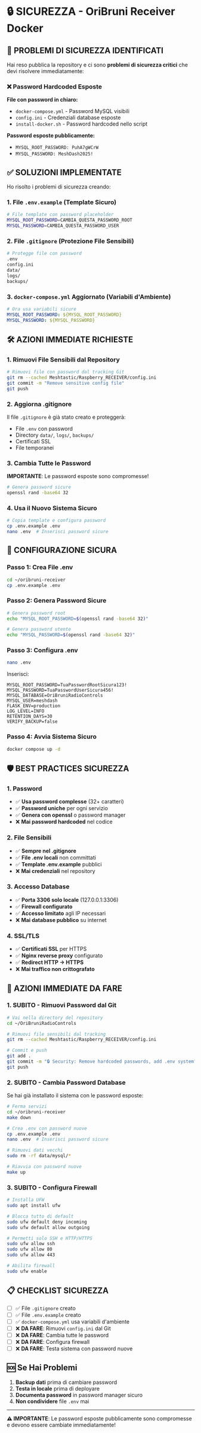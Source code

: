 # 🔒 SICUREZZA - OriBruni Receiver Docker

## 🚨 PROBLEMI DI SICUREZZA IDENTIFICATI

Hai reso pubblica la repository e ci sono **problemi di sicurezza critici** che devi risolvere immediatamente:

### ❌ Password Hardcoded Esposte

**File con password in chiaro:**
- `docker-compose.yml` - Password MySQL visibili
- `config.ini` - Credenziali database esposte
- `install-docker.sh` - Password hardcoded nello script

**Password esposte pubblicamente:**
- `MYSQL_ROOT_PASSWORD: PuhA7gWCrW`
- `MYSQL_PASSWORD: MeshDash2025!`

## ✅ SOLUZIONI IMPLEMENTATE

Ho risolto i problemi di sicurezza creando:

### 1. File `.env.example` (Template Sicuro)
```bash
# File template con password placeholder
MYSQL_ROOT_PASSWORD=CAMBIA_QUESTA_PASSWORD_ROOT
MYSQL_PASSWORD=CAMBIA_QUESTA_PASSWORD_USER
```

### 2. File `.gitignore` (Protezione File Sensibili)
```bash
# Protegge file con password
.env
config.ini
data/
logs/
backups/
```

### 3. `docker-compose.yml` Aggiornato (Variabili d'Ambiente)
```yaml
# Ora usa variabili sicure
MYSQL_ROOT_PASSWORD: ${MYSQL_ROOT_PASSWORD}
MYSQL_PASSWORD: ${MYSQL_PASSWORD}
```

## 🛠️ AZIONI IMMEDIATE RICHIESTE

### 1. Rimuovi File Sensibili dal Repository
```bash
# Rimuovi file con password dal tracking Git
git rm --cached Meshtastic/Raspberry_RECEIVER/config.ini
git commit -m "Remove sensitive config file"
git push
```

### 2. Aggiorna .gitignore
Il file `.gitignore` è già stato creato e proteggerà:
- File `.env` con password
- Directory `data/`, `logs/`, `backups/`
- Certificati SSL
- File temporanei

### 3. Cambia Tutte le Password
**IMPORTANTE**: Le password esposte sono compromesse!

```bash
# Genera password sicure
openssl rand -base64 32
```

### 4. Usa il Nuovo Sistema Sicuro
```bash
# Copia template e configura password
cp .env.example .env
nano .env  # Inserisci password sicure
```

## 🔐 CONFIGURAZIONE SICURA

### Passo 1: Crea File .env
```bash
cd ~/oribruni-receiver
cp .env.example .env
```

### Passo 2: Genera Password Sicure
```bash
# Genera password root
echo "MYSQL_ROOT_PASSWORD=$(openssl rand -base64 32)"

# Genera password utente
echo "MYSQL_PASSWORD=$(openssl rand -base64 32)"
```

### Passo 3: Configura .env
```bash
nano .env
```

Inserisci:
```env
MYSQL_ROOT_PASSWORD=TuaPasswordRootSicura123!
MYSQL_PASSWORD=TuaPasswordUserSicura456!
MYSQL_DATABASE=OriBruniRadioControls
MYSQL_USER=meshdash
FLASK_ENV=production
LOG_LEVEL=INFO
RETENTION_DAYS=30
VERIFY_BACKUP=false
```

### Passo 4: Avvia Sistema Sicuro
```bash
docker compose up -d
```

## 🛡️ BEST PRACTICES SICUREZZA

### 1. Password
- ✅ **Usa password complesse** (32+ caratteri)
- ✅ **Password uniche** per ogni servizio
- ✅ **Genera con openssl** o password manager
- ❌ **Mai password hardcoded** nel codice

### 2. File Sensibili
- ✅ **Sempre nel .gitignore**
- ✅ **File .env locali** non committati
- ✅ **Template .env.example** pubblici
- ❌ **Mai credenziali** nel repository

### 3. Accesso Database
- ✅ **Porta 3306 solo locale** (127.0.0.1:3306)
- ✅ **Firewall configurato**
- ✅ **Accesso limitato** agli IP necessari
- ❌ **Mai database pubblico** su internet

### 4. SSL/TLS
- ✅ **Certificati SSL** per HTTPS
- ✅ **Nginx reverse proxy** configurato
- ✅ **Redirect HTTP → HTTPS**
- ❌ **Mai traffico non crittografato**

## 🚨 AZIONI IMMEDIATE DA FARE

### 1. **SUBITO** - Rimuovi Password dal Git
```bash
# Vai nella directory del repository
cd ~/OriBruniRadioControls

# Rimuovi file sensibili dal tracking
git rm --cached Meshtastic/Raspberry_RECEIVER/config.ini

# Commit e push
git add .
git commit -m "🔒 Security: Remove hardcoded passwords, add .env system"
git push
```

### 2. **SUBITO** - Cambia Password Database
Se hai già installato il sistema con le password esposte:

```bash
# Ferma servizi
cd ~/oribruni-receiver
make down

# Crea .env con password nuove
cp .env.example .env
nano .env  # Inserisci password sicure

# Rimuovi dati vecchi
sudo rm -rf data/mysql/*

# Riavvia con password nuove
make up
```

### 3. **SUBITO** - Configura Firewall
```bash
# Installa UFW
sudo apt install ufw

# Blocca tutto di default
sudo ufw default deny incoming
sudo ufw default allow outgoing

# Permetti solo SSH e HTTP/HTTPS
sudo ufw allow ssh
sudo ufw allow 80
sudo ufw allow 443

# Abilita firewall
sudo ufw enable
```

## 📋 CHECKLIST SICUREZZA

- [ ] ✅ File `.gitignore` creato
- [ ] ✅ File `.env.example` creato  
- [ ] ✅ `docker-compose.yml` usa variabili d'ambiente
- [ ] ❌ **DA FARE**: Rimuovi `config.ini` dal Git
- [ ] ❌ **DA FARE**: Cambia tutte le password
- [ ] ❌ **DA FARE**: Configura firewall
- [ ] ❌ **DA FARE**: Testa sistema con password nuove

## 🆘 Se Hai Problemi

1. **Backup dati** prima di cambiare password
2. **Testa in locale** prima di deployare
3. **Documenta password** in password manager sicuro
4. **Non condividere** file `.env` mai

---

**⚠️ IMPORTANTE**: Le password esposte pubblicamente sono compromesse e devono essere cambiate immediatamente!
